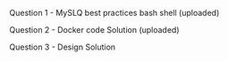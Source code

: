 Question 1 - MySLQ best practices bash shell (uploaded)

Question 2 - Docker code Solution (uploaded)

Question 3 - Design Solution 


